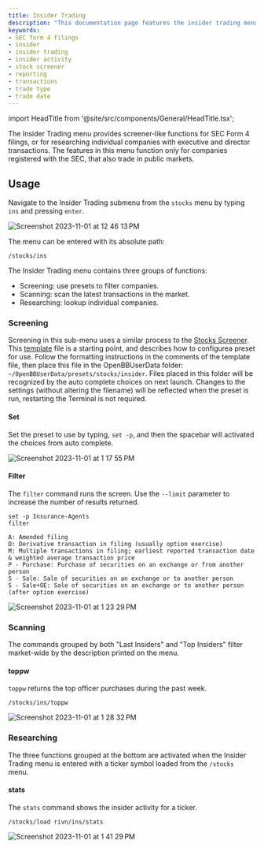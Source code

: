 ```yaml
---
title: Insider Trading
description: "This documentation page features the insider trading menu which gives stock screener for SEC Form 4 filings and researching individual companies for executive and director transactions"
keywords:
- SEC form 4 filings
- insider
- insider trading
- insider activity
- stock screener
- reporting
- transactions
- trade type
- trade date
---
```


import HeadTitle from '@site/src/components/General/HeadTitle.tsx';

<HeadTitle title="Insider Trading - Stocks - Menus | OpenBB Terminal Docs" />

The Insider Trading menu provides screener-like functions for SEC Form 4 filings, or for researching individual companies with executive and director transactions. The features in this menu function only for companies registered with the SEC, that also trade in public markets.

## Usage

Navigate to the Insider Trading submenu from the `stocks` menu by typing `ins` and pressing `enter`.

![Screenshot 2023-11-01 at 12 46 13 PM](https://github.com/OpenBB-finance/OpenBBTerminal/assets/85772166/6e79a43c-f401-4519-a777-415c64581ddd)

The menu can be entered with its absolute path:

```console
/stocks/ins
```

The Insider Trading menu contains three groups of functions:
- Screening: use presets to filter companies.
- Scanning: scan the latest transactions in the market.
- Researching: lookup individual companies.


### Screening

Screening in this sub-menu uses a similar process to the [Stocks Screener](/terminal/menus/stocks/screener.md).  This [template](https://github.com/OpenBB-finance/OpenBBTerminal/blob/develop/openbb_terminal/miscellaneous/stocks/insider/template.ini) file is a starting point, and describes how to configurea preset for use.  Follow the formatting instructions in the comments of the template file, then place this file in the OpenBBUserData folder: `~/OpenBBUserData/presets/stocks/insider`.  Files placed in this folder will be recognized by the auto complete choices on next launch.  Changes to the settings (without altering the filename) will be reflected when the preset  is run, restarting the Terminal is not required.

#### Set

Set the preset to use by typing, `set -p`, and then the spacebar will activated the choices from auto complete.

![Screenshot 2023-11-01 at 1 17 55 PM](https://github.com/OpenBB-finance/OpenBBTerminal/assets/85772166/6eaea63a-bfff-47c3-be79-4a7df490f5c8)

#### Filter

The `filter` command runs the screen.  Use the `--limit` parameter to increase the number of results returned.

```console
set -p Insurance-Agents
filter
```

```console
A: Amended filing
D: Derivative transaction in filing (usually option exercise)
M: Multiple transactions in filing; earliest reported transaction date & weighted average transaction price
P - Purchase: Purchase of securities on an exchange or from another person
S - Sale: Sale of securities on an exchange or to another person
S - Sale+OE: Sale of securities on an exchange or to another person (after option exercise)
```

![Screenshot 2023-11-01 at 1 23 29 PM](https://github.com/OpenBB-finance/OpenBBTerminal/assets/85772166/4793ef66-0e4e-46bd-886f-f6615058b4f6)

### Scanning

The commands grouped by both "Last Insiders" and "Top Insiders" filter market-wide by the description printed on the menu.

#### toppw

`toppw` returns the top officer purchases during the past week.

```console
/stocks/ins/toppw
```

![Screenshot 2023-11-01 at 1 28 32 PM](https://github.com/OpenBB-finance/OpenBBTerminal/assets/85772166/2caf277e-75e3-4f6a-90a5-0f92b449062c)

### Researching

The three functions grouped at the bottom are activated when the Insider Trading menu is entered with a ticker symbol loaded from the `/stocks` menu.

#### stats

The `stats` command shows the insider activity for a ticker.

```console
/stocks/load rivn/ins/stats
```

![Screenshot 2023-11-01 at 1 41 29 PM](https://github.com/OpenBB-finance/OpenBBTerminal/assets/85772166/6028b97e-bea4-4d4e-85e1-3512c8004675)
